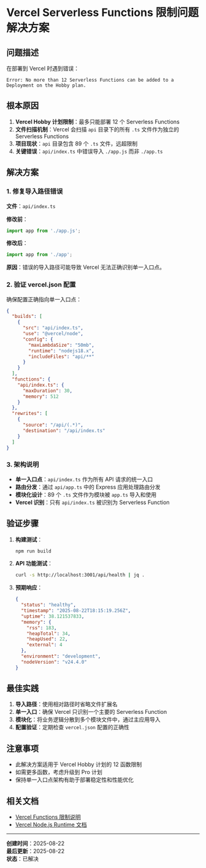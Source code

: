 # Vercel Serverless Functions 限制问题解决方案

## 问题描述

在部署到 Vercel 时遇到错误：
```
Error: No more than 12 Serverless Functions can be added to a Deployment on the Hobby plan.
```

## 根本原因

1. **Vercel Hobby 计划限制**：最多只能部署 12 个 Serverless Functions
2. **文件扫描机制**：Vercel 会扫描 `api` 目录下的所有 `.ts` 文件作为独立的 Serverless Functions
3. **项目现状**：`api` 目录包含 89 个 `.ts` 文件，远超限制
4. **关键错误**：`api/index.ts` 中错误导入 `./app.js` 而非 `./app.ts`

## 解决方案

### 1. 修复导入路径错误

**文件**：`api/index.ts`

**修改前**：
```typescript
import app from './app.js';
```

**修改后**：
```typescript
import app from './app';
```

**原因**：错误的导入路径可能导致 Vercel 无法正确识别单一入口点。

### 2. 验证 vercel.json 配置

确保配置正确指向单一入口点：

```json
{
  "builds": [
    {
      "src": "api/index.ts",
      "use": "@vercel/node",
      "config": {
        "maxLambdaSize": "50mb",
        "runtime": "nodejs18.x",
        "includeFiles": "api/**"
      }
    }
  ],
  "functions": {
    "api/index.ts": {
      "maxDuration": 30,
      "memory": 512
    }
  },
  "rewrites": [
    {
      "source": "/api/(.*)",
      "destination": "/api/index.ts"
    }
  ]
}
```

### 3. 架构说明

- **单一入口点**：`api/index.ts` 作为所有 API 请求的统一入口
- **路由分发**：通过 `api/app.ts` 中的 Express 应用处理路由分发
- **模块化设计**：89 个 `.ts` 文件作为模块被 `app.ts` 导入和使用
- **Vercel 识别**：只有 `api/index.ts` 被识别为 Serverless Function

## 验证步骤

1. **构建测试**：
   ```bash
   npm run build
   ```

2. **API 功能测试**：
   ```bash
   curl -s http://localhost:3001/api/health | jq .
   ```

3. **预期响应**：
   ```json
   {
     "status": "healthy",
     "timestamp": "2025-08-22T18:15:19.256Z",
     "uptime": 38.121537833,
     "memory": {
       "rss": 183,
       "heapTotal": 34,
       "heapUsed": 22,
       "external": 4
     },
     "environment": "development",
     "nodeVersion": "v24.4.0"
   }
   ```

## 最佳实践

1. **导入路径**：使用相对路径时省略文件扩展名
2. **单一入口**：确保 Vercel 只识别一个主要的 Serverless Function
3. **模块化**：将业务逻辑分散到多个模块文件中，通过主应用导入
4. **配置验证**：定期检查 `vercel.json` 配置的正确性

## 注意事项

- 此解决方案适用于 Vercel Hobby 计划的 12 函数限制
- 如需更多函数，考虑升级到 Pro 计划
- 保持单一入口点架构有助于部署稳定性和性能优化

## 相关文档

- [Vercel Functions 限制说明](https://vercel.link/function-count-limit)
- [Vercel Node.js Runtime 文档](https://vercel.com/docs/functions/serverless-functions/runtimes/node-js)

---

**创建时间**：2025-08-22  
**最后更新**：2025-08-22  
**状态**：已解决